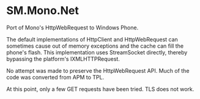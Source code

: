 SM.Mono.Net
===========

Port of Mono's HttpWebRequest to Windows Phone.

The default implementations of HttpClient and HttpWebRequest can sometimes cause out
of memory exceptions and the cache can fill the phone's flash.  This implementation uses
StreamSocket directly, thereby bypassing the platform's IXMLHTTPRequest.

No attempt was made to preserve the HttpWebRequest API. Much of the code was converted
from APM to TPL.

At this point, only a few GET requests have been tried.  TLS does not work.
